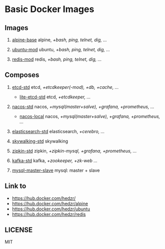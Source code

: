 # Basic Docker Images

## Images

1. [alpine-base](alpine-base) 
   alpine, *+bash, ping, telnet, dig, ...*

1. [ubuntu-mod](ubuntu-mod) 
   ubuntu, *+bash, ping, telnet, dig, ...*

1. [redis-mod](redis-mod) 
   redis, *+bash, ping, telnet, dig, ...*

## Composes

1. [etcd-std](etcd-std)
   etcd, *+etcdkeeper(-mod), +db, +cache, ...*
   
   - [lite-etcd-std](etcd-std/lite-etcd-std)
     etcd, *+etcdkeeper, ...*

1. [nacos-std](nacos-std)
   nacos, *+mysql(master+salve), +grafana, +prometheus, ...*
   
   - [nacos-local](nacos-local)
     nacos, *+mysql(master+salve), +grafana, +prometheus, ...*

1. [elasticsearch-std](elasticsearch-std)
   elasticsearch, *+cerebro, ...*

1. [skywalking-std](skywalking-std)
   skywalking

1. [zipkin-std](zipkin-std)
   zipkin, *+zipkin-mysql, +grafana, +prometheus, ...*

1. [kafka-std](kafka-std)
   kafka, *+zookeeper, +zk-web ...*

1. [mysql-master-slave](mysql-master-slave)
   mysql: master + slave



## Link to

- https://hub.docker.com/hedzr/
- https://hub.docker.com/hedzr/alpine
- https://hub.docker.com/hedzr/ubuntu
- https://hub.docker.com/hedzr/redis


## LICENSE

MIT

